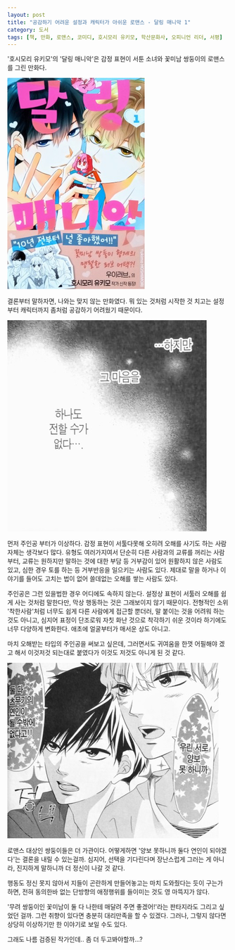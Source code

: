 ```yaml
---
layout: post
title: "공감하기 어려운 설정과 캐릭터가 아쉬운 로맨스 - 달링 매니악 1"
category: 도서
tags: [책, 만화, 로맨스, 코미디, 호시모리 유키모, 학산문화사, 오피니언 리더, 서평]
---
```


'호시모리 유키모'의
'달링 매니악'은
감정 표현이 서툰 소녀와 꽃미남 쌍둥이의 로맨스를 그린 만화다.

![표지](/images/darling-maniac-1-comic-book-cover.jpg)

결론부터 말하자면, 나와는 맞지 않는 만화였다.
뭐 있는 것처럼 시작한 것 치고는
설정부터 캐릭터까지 좀처럼 공감하기 어려웠기 때문이다.

![11](/images/darling-maniac-1-comic-book-p011.jpg)

먼저 주인공 부터가 이상하다.
감정 표현이 서툴다못해 오히려 오해를 사기도 하는 사람 자체는 생각보다 많다.
유형도 여러가지여서 단순히 다른 사람과의 교류를 꺼리는 사람부터,
교류는 원하지만 말하는 것에 대한 부담 등 거부감이 있어 원활하지 않은 사람도 있고,
심한 경우 토를 하는 등 거부반응을 일으키는 사람도 있다.
제대로 말을 하거나 이야기를 들어도 고치는 법이 없어 쓸데없는 오해를 쌓는 사람도 있다.

주인공은 그런 있을법한 경우 어디에도 속하지 않는다.
설정상 표현이 서툴러 오해를 쉽게 사는 것처럼 말한다만,
막상 행동하는 것은 그래보이지 않기 때문이다.
전형적인 소위 '착한사람'처럼 너무도 쉽게 다른 사람에게 접근할 뿐더러,
말 붙이는 것을 어려워 하는 것도 아니고,
심지어 표정이 단조로워 자칫 화난 것으로 착각하기 쉬운 것이라 하기에도 너무 다양하게 변화한다.
애초에 얼굴부터가 매서운 상도 아니고.

마치 오해받는 타입의 주인공을 써보고 싶은데,
그러면서도 귀여움을 한껏 어필해야 겠고 해서 이것저것 되는대로 붙였다가
이것도 저것도 아니게 된 것 같다.

![46](/images/darling-maniac-1-comic-book-p046.jpg)

로맨스 대상인 쌍둥이들은 더 가관이다.
어떻게하면 '양보 못하니까 둘다 연인이 되야겠다'는 결론을 내릴 수 있는걸까.
심지어, 선택을 기다린다며 장난스럽게 그러는 게 아니라, 진지하게 말하니까 더 정신이 나갈 것 같다.

행동도 정신 못지 않아서
지들이 곤란하게 만들어놓고는 마치 도와줬다는 듯이 구는가 하면,
전혀 동의한바 없는 단방향의 애정행위를 들이미는 것도 영 마뜩지가 않다.

'무려 쌍둥이인 꽃미남이 둘 다 나한테 매달려 주면 좋겠어!'라는 판타지라도 그리고 싶었던 걸까.
그런 취향이 있다면 충분히 대리만족을 할 수 있겠다.
그러나, 그렇지 않다면 상당히 이상하기만 한 이야기로 보일 수도 있다.

그래도 나름 검증된 작가인데..
좀 더 두고봐야할까...?
